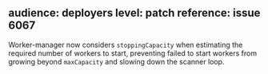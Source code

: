 audience: deployers
level: patch
reference: issue 6067
---

Worker-manager now considers `stoppingCapacity` when estimating the required number of workers to start, preventing failed to start workers from growing beyond `maxCapacity` and slowing down the scanner loop.
